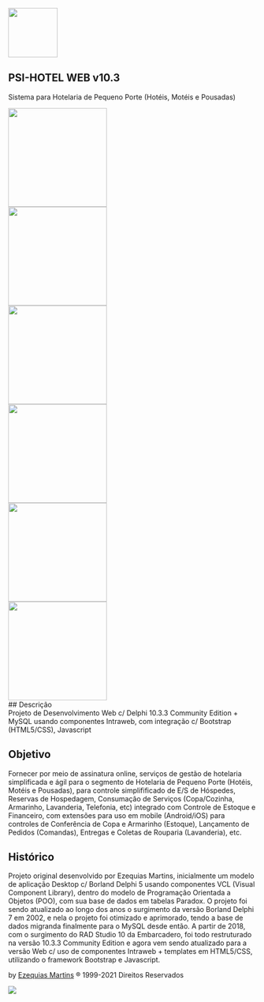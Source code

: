 <img src="psi-software.png" width="100"><br>
## PSI-HOTEL WEB v10.3
Sistema para Hotelaria de Pequeno Porte (Hotéis, Motéis e Pousadas)
<div row>
  <div col class="sm-2">
    <img src="Images/t1.png" class="responsive" width="200">
  </div>
  <div col class="sm-2">
    <img src="Images/t2.png" class="responsive" width="200">
  </div>
  <div col class="sm-2">
    <img src="Images/t3.png" class="responsive" width="200">
  </div>
  <div col class="sm-2">
    <img src="Images/t4.png" class="responsive" width="200">
  </div>
  <div col class="sm-2">
    <img src="Images/t5.png" class="responsive" width="200">
  </div>
  <div col class="sm-2">
    <img src="Images/t6.png" class="responsive" width="200">
  </div>
</div>
## Descrição<br>
Projeto de Desenvolvimento Web c/ Delphi 10.3.3 Community Edition + MySQL usando componentes Intraweb, com integração c/ Bootstrap (HTML5/CSS), Javascript

## Objetivo<br> 
Fornecer por meio de assinatura online, serviços de gestão de hotelaria simplificada e ágil para o segmento de Hotelaria de Pequeno Porte (Hotéis, Motéis e Pousadas), para controle simplifificado de E/S de Hóspedes, Reservas de Hospedagem, Consumação de Serviços (Copa/Cozinha, Armarinho, Lavanderia, Telefonia, etc) integrado com Controle de Estoque e Financeiro, com extensões para uso em mobile (Android/iOS) para controles de Conferência de Copa e Armarinho (Estoque), Lançamento de Pedidos (Comandas), Entregas e Coletas de Rouparia (Lavanderia), etc.

## Histórico<br>
Projeto original desenvolvido por Ezequias Martins, inicialmente um modelo de aplicação Desktop c/ Borland Delphi 5 usando componentes VCL (Visual Component Library), dentro do modelo de Programação Orientada a Objetos (POO), com sua base de dados em tabelas Paradox. O projeto foi sendo atualizado ao longo dos anos o surgimento da versão Borland Delphi 7 em 2002, e nela o projeto foi otimizado e aprimorado, tendo a base de dados migranda finalmente para o MySQL desde então. A partir de 2018, com o surgimento do RAD Studio 10 da Embarcadero, foi todo restruturado na versão 10.3.3 Community Edition e agora vem sendo atualizado para a versão Web c/ uso de componentes Intraweb + templates em HTML5/CSS, utilizando o framework Bootstrap e Javascript.

by <a href="https://ezequiasmartins.blogspot.com/" target="_blank">Ezequias Martins</a> ® 1999-2021 Direitos Reservados
<p><a href="https://ezequiasmartins.blogspot.com/" target="_blank"><img src="assinatura.jpg"></a></p>
